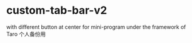 # custom-tab-bar-v2
with different button at center for mini-program under the framework of Taro 个人备份用
